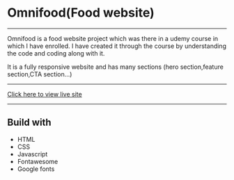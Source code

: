 # Omnifood(Food website)
***
Omnifood is a food website project which was there in a udemy course in which I have enrolled.
I have created it through the course by understanding the code and coding along with it.

It is a fully responsive website and has many sections (hero section,feature section,CTA section...)
***
[Click here to view live site](https://jayk-gupta.github.io/Omnifood/)
***
## Build with 
- HTML 
- CSS
- Javascript
- Fontawesome
- Google fonts

